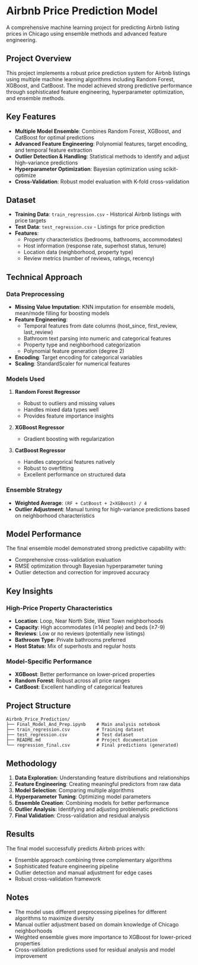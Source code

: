 # Airbnb Price Prediction Model

A comprehensive machine learning project for predicting Airbnb listing prices in Chicago using ensemble methods and advanced feature engineering.

## Project Overview

This project implements a robust price prediction system for Airbnb listings using multiple machine learning algorithms including Random Forest, XGBoost, and CatBoost. The model achieved strong predictive performance through sophisticated feature engineering, hyperparameter optimization, and ensemble methods.

## Key Features

- **Multiple Model Ensemble**: Combines Random Forest, XGBoost, and CatBoost for optimal predictions
- **Advanced Feature Engineering**: Polynomial features, target encoding, and temporal feature extraction
- **Outlier Detection & Handling**: Statistical methods to identify and adjust high-variance predictions
- **Hyperparameter Optimization**: Bayesian optimization using scikit-optimize
- **Cross-Validation**: Robust model evaluation with K-fold cross-validation

## Dataset

- **Training Data**: `train_regression.csv` - Historical Airbnb listings with price targets
- **Test Data**: `test_regression.csv` - Listings for price prediction
- **Features**: 
  - Property characteristics (bedrooms, bathrooms, accommodates)
  - Host information (response rate, superhost status, tenure)
  - Location data (neighborhood, property type)
  - Review metrics (number of reviews, ratings, recency)

## Technical Approach

### Data Preprocessing
- **Missing Value Imputation**: KNN imputation for ensemble models, mean/mode filling for boosting models
- **Feature Engineering**:
  - Temporal features from date columns (host_since, first_review, last_review)
  - Bathroom text parsing into numeric and categorical features
  - Property type and neighborhood categorization
  - Polynomial feature generation (degree 2)
- **Encoding**: Target encoding for categorical variables
- **Scaling**: StandardScaler for numerical features

### Models Used

1. **Random Forest Regressor**
   - Robust to outliers and missing values
   - Handles mixed data types well
   - Provides feature importance insights

2. **XGBoost Regressor**
   - Gradient boosting with regularization


3. **CatBoost Regressor**
   - Handles categorical features natively
   - Robust to overfitting
   - Excellent performance on structured data

### Ensemble Strategy
- **Weighted Average**: `(RF + CatBoost + 2×XGBoost) / 4`
- **Outlier Adjustment**: Manual tuning for high-variance predictions based on neighborhood characteristics

## Model Performance

The final ensemble model demonstrated strong predictive capability with:
- Comprehensive cross-validation evaluation
- RMSE optimization through Bayesian hyperparameter tuning
- Outlier detection and correction for improved accuracy

## Key Insights

### High-Price Property Characteristics
- **Location**: Loop, Near North Side, West Town neighborhoods
- **Capacity**: High accommodates (≥14 people) and beds (≥7-9)
- **Reviews**: Low or no reviews (potentially new listings)
- **Bathroom Type**: Private bathrooms preferred
- **Host Status**: Mix of superhosts and regular hosts

### Model-Specific Performance
- **XGBoost**: Better performance on lower-priced properties
- **Random Forest**: Robust across all price ranges
- **CatBoost**: Excellent handling of categorical features

## Project Structure

```
Airbnb_Price_Prediction/
├── Final_Model_And_Prep.ipynb    # Main analysis notebook
├── train_regression.csv          # Training dataset
├── test_regression.csv           # Test dataset  
├── README.md                     # Project documentation
└── regression_final.csv          # Final predictions (generated)
```

## Methodology

1. **Data Exploration**: Understanding feature distributions and relationships
2. **Feature Engineering**: Creating meaningful predictors from raw data
3. **Model Selection**: Comparing multiple algorithms
4. **Hyperparameter Tuning**: Optimizing model parameters
5. **Ensemble Creation**: Combining models for better performance
6. **Outlier Analysis**: Identifying and adjusting problematic predictions
7. **Final Validation**: Cross-validation and residual analysis

## Results

The final model successfully predicts Airbnb prices with:
- Ensemble approach combining three complementary algorithms
- Sophisticated feature engineering pipeline
- Outlier detection and manual adjustment for edge cases
- Robust cross-validation framework

## Notes

- The model uses different preprocessing pipelines for different algorithms to maximize diversity
- Manual outlier adjustment based on domain knowledge of Chicago neighborhoods
- Weighted ensemble gives more importance to XGBoost for lower-priced properties
- Cross-validation predictions used for residual analysis and model improvement



